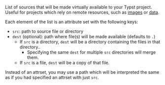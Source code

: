<!-- markdownlint-disable-file first-line-h1 -->

List of sources that will be made virtually available to your Typst project.
Useful for projects which rely on remote resources, such as
[images][typst-ref-image] or [data][typst-ref-data-loading].

Each element of the list is an attribute set with the following keys:

- `src`: path to source file or directory
- `dest` (optional): path where file(s) will be made available (defaults to `.`)
  - If `src` is a directory, `dest` will be a directory containing the files in that directory..
    - Specifying the same `dest` for multiple `src` directories will merge them.
  - If `src` is a file, `dest` will be a copy of that file.

Instead of an attrset, you may use a path which will be interpreted the same as
if you had specified an attrset with just `src`.

[typst-ref-data-loading]: https://typst.app/docs/reference/data-loading/
[typst-ref-image]: https://typst.app/docs/reference/visualize/image/
